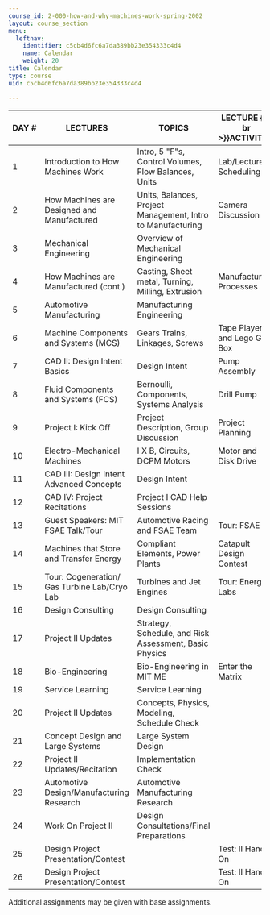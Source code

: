 ```yaml
---
course_id: 2-000-how-and-why-machines-work-spring-2002
layout: course_section
menu:
  leftnav:
    identifier: c5cb4d6fc6a7da389bb23e354333c4d4
    name: Calendar
    weight: 20
title: Calendar
type: course
uid: c5cb4d6fc6a7da389bb23e354333c4d4

---
```


| DAY # | LECTURES | TOPICS | LECTURE  {{< br >}}ACTIVITIES | LAB MACHINE | BASE  {{< br >}}ASSIGNMENTS |
| --- | --- | --- | --- | --- | --- |
| 1 | Introduction to How Machines Work | Intro, 5 "F"s, Control Volumes, Flow Balances, Units | Lab/Lecture Scheduling | No Lab | Camera |
| 2 | How Machines are Designed and Manufactured | Units, Balances, Project Management, Intro to Manufacturing | Camera Discussion | No Lab | Resume and Job Sign Up |
| 3 | Mechanical Engineering | Overview of Mechanical Engineering | &nbsp; | CAD I: Software Interface | &nbsp; |
| 4 | How Machines are Manufactured (cont.) | Casting, Sheet metal, Turning, Milling, Extrusion | Manufacturing Processes | CAD I: Software Interface | Manufacturing Scavenger Hunt |
| 5 | Automotive Manufacturing | Manufacturing Engineering | &nbsp; | CAD Lab Recitation | Finish CAD Tutorial |
| 6 | Machine Components and Systems (MCS) | Gears Trains, Linkages, Screws | Tape Player and Lego Gear Box | Tractor Transmissions | MCS PS: Screw Driver |
| 7 | CAD II: Design Intent Basics | Design Intent | Pump Assembly | Tractor Transmissions | Design Intent: Etch-A-Sketch |
| 8 | Fluid Components and Systems (FCS) | Bernoulli, Components, Systems Analysis | Drill Pump | Pumps, Brakes, and Dampers | FCS PS: External Gear Pumps |
| 9 | Project I: Kick Off | Project Description, Group Discussion | Project Planning | Pumps, Brakes, and Dampers | Project I |
| 10 | Electro-Mechanical Machines | I X B, Circuits, DCPM Motors | Motor and Disk Drive | Sewing Machine, Suspension | Project I |
| 11 | CAD III: Design Intent Advanced Concepts | Design Intent | &nbsp; | Sewing Machine, Suspension | Project I and Test I-Analytic |
| 12 | CAD IV: Project Recitations | Project I CAD Help Sessions | &nbsp; | Test I-CAD Portion | Project I |
| 13 | Guest Speakers: MIT FSAE Talk/Tour | Automotive Racing and FSAE Team | Tour: FSAE | Test I-CAD Portion | Project I |
| 14 | Machines that Store and Transfer Energy | Compliant Elements, Power Plants | Catapult Design Contest | Alarm Clock and Toaster | Project I |
| 15 | Tour: Cogeneration/ Gas Turbine Lab/Cryo Lab | Turbines and Jet Engines | Tour: Energy Labs | Alarm Clock and Toaster | Project II |
| 16 | Design Consulting | Design Consulting | &nbsp; | Briggs and Stratton | Project II |
| 17 | Project II Updates | Strategy, Schedule, and Risk Assessment, Basic Physics | &nbsp; | Briggs and Stratton | Project II |
| 18 | Bio-Engineering | Bio-Engineering in MIT ME | Enter the Matrix | No Lab | Project II |
| 19 | Service Learning | Service Learning | &nbsp; | Engine/Transmission | Project II |
| 20 | Project II Updates | Concepts, Physics, Modeling, Schedule Check | &nbsp; | Engine/Transmission | Project II |
| 21 | Concept Design and Large Systems | Large System Design | &nbsp; | Engine/Transmission | Project II |
| 22 | Project II Updates/Recitation | Implementation Check | &nbsp; | Engine/Transmission | Project II |
| 23 | Automotive Design/Manufacturing Research | Automotive Manufacturing Research | &nbsp; | Tour: Car Wash | Project II |
| 24 | Work On Project II | Design Consultations/Final Preparations | &nbsp; | Tour: Car Wash | Project II |
| 25 | Design Project Presentation/Contest | &nbsp; | Test: II Hands On | Project II |
| 26 | Design Project Presentation/Contest | &nbsp; | Test: II Hands On | Project II 

Additional assignments may be given with base assignments.